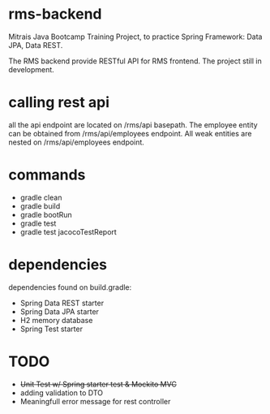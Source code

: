 # rms-backend
Mitrais Java Bootcamp Training Project, to practice Spring Framework: Data JPA, Data REST.

The RMS backend provide RESTful API for RMS frontend. 
The project still in development.

# calling rest api

all the api endpoint are located on /rms/api basepath.
The employee entity can be obtained from /rms/api/employees endpoint.
All weak entities are nested on /rms/api/employees endpoint.

# commands

- gradle clean
- gradle build
- gradle bootRun
- gradle test
- gradle test jacocoTestReport

# dependencies

dependencies found on build.gradle:
- Spring Data REST starter
- Spring Data JPA starter
- H2 memory database
- Spring Test starter

# TODO

- <del>Unit Test w/ Spring starter test & Mockito MVC</del>
- adding validation to DTO
- Meaningfull error message for rest controller